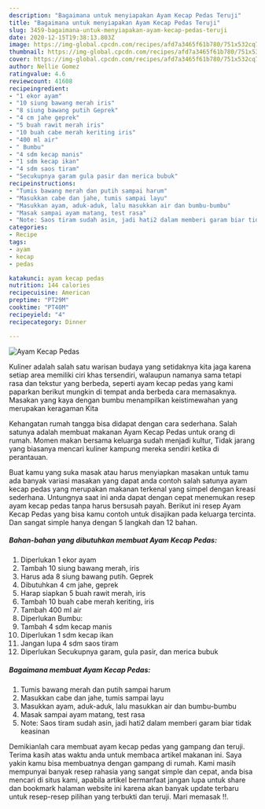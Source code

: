 ```yaml
---
description: "Bagaimana untuk menyiapakan Ayam Kecap Pedas Teruji"
title: "Bagaimana untuk menyiapakan Ayam Kecap Pedas Teruji"
slug: 3459-bagaimana-untuk-menyiapakan-ayam-kecap-pedas-teruji
date: 2020-12-15T19:38:13.803Z
image: https://img-global.cpcdn.com/recipes/afd7a3465f61b780/751x532cq70/ayam-kecap-pedas-foto-resep-utama.jpg
thumbnail: https://img-global.cpcdn.com/recipes/afd7a3465f61b780/751x532cq70/ayam-kecap-pedas-foto-resep-utama.jpg
cover: https://img-global.cpcdn.com/recipes/afd7a3465f61b780/751x532cq70/ayam-kecap-pedas-foto-resep-utama.jpg
author: Nellie Gomez
ratingvalue: 4.6
reviewcount: 41608
recipeingredient:
- "1 ekor ayam"
- "10 siung bawang merah iris"
- "8 siung bawang putih Geprek"
- "4 cm jahe geprek"
- "5 buah rawit merah iris"
- "10 buah cabe merah keriting iris"
- "400 ml air"
- " Bumbu"
- "4 sdm kecap manis"
- "1 sdm kecap ikan"
- "4 sdm saos tiram"
- "Secukupnya garam gula pasir dan merica bubuk"
recipeinstructions:
- "Tumis bawang merah dan putih sampai harum"
- "Masukkan cabe dan jahe, tumis sampai layu"
- "Masukkan ayam, aduk-aduk, lalu masukkan air dan bumbu-bumbu"
- "Masak sampai ayam matang, test rasa"
- "Note: Saos tiram sudah asin, jadi hati2 dalam memberi garam biar tidak keasinan"
categories:
- Recipe
tags:
- ayam
- kecap
- pedas

katakunci: ayam kecap pedas 
nutrition: 144 calories
recipecuisine: American
preptime: "PT29M"
cooktime: "PT40M"
recipeyield: "4"
recipecategory: Dinner

---
```



![Ayam Kecap Pedas](https://img-global.cpcdn.com/recipes/afd7a3465f61b780/751x532cq70/ayam-kecap-pedas-foto-resep-utama.jpg)

Kuliner adalah salah satu warisan budaya yang setidaknya kita jaga karena setiap area memiliki ciri khas tersendiri, walaupun namanya sama tetapi rasa dan tekstur yang berbeda, seperti ayam kecap pedas yang kami paparkan berikut mungkin di tempat anda berbeda cara memasaknya. Masakan yang kaya dengan bumbu menampilkan keistimewahan yang merupakan keragaman Kita



Kehangatan rumah tangga bisa didapat dengan cara sederhana. Salah satunya adalah membuat makanan Ayam Kecap Pedas untuk orang di rumah. Momen makan bersama keluarga sudah menjadi kultur, Tidak jarang yang biasanya mencari kuliner kampung mereka sendiri ketika di perantauan.

Buat kamu yang suka masak atau harus menyiapkan masakan untuk tamu ada banyak variasi masakan yang dapat anda contoh salah satunya ayam kecap pedas yang merupakan makanan terkenal yang simpel dengan kreasi sederhana. Untungnya saat ini anda dapat dengan cepat menemukan resep ayam kecap pedas tanpa harus bersusah payah.
Berikut ini resep Ayam Kecap Pedas yang bisa kamu contoh untuk disajikan pada keluarga tercinta. Dan sangat simple hanya dengan 5 langkah dan 12 bahan.


<!--inarticleads1-->

##### Bahan-bahan yang dibutuhkan membuat Ayam Kecap Pedas:

1. Diperlukan 1 ekor ayam
1. Tambah 10 siung bawang merah, iris
1. Harus ada 8 siung bawang putih. Geprek
1. Dibutuhkan 4 cm jahe, geprek
1. Harap siapkan 5 buah rawit merah, iris
1. Tambah 10 buah cabe merah keriting, iris
1. Tambah 400 ml air
1. Diperlukan  Bumbu:
1. Tambah 4 sdm kecap manis
1. Diperlukan 1 sdm kecap ikan
1. Jangan lupa 4 sdm saos tiram
1. Diperlukan Secukupnya garam, gula pasir, dan merica bubuk




<!--inarticleads2-->

##### Bagaimana membuat  Ayam Kecap Pedas:

1. Tumis bawang merah dan putih sampai harum
1. Masukkan cabe dan jahe, tumis sampai layu
1. Masukkan ayam, aduk-aduk, lalu masukkan air dan bumbu-bumbu
1. Masak sampai ayam matang, test rasa
1. Note: Saos tiram sudah asin, jadi hati2 dalam memberi garam biar tidak keasinan




Demikianlah cara membuat ayam kecap pedas yang gampang dan teruji. Terima kasih atas waktu anda untuk membaca artikel makanan ini. Saya yakin kamu bisa membuatnya dengan gampang di rumah. Kami masih mempunyai banyak resep rahasia yang sangat simple dan cepat, anda bisa mencari di situs kami, apabila artikel bermanfaat jangan lupa untuk share dan bookmark halaman website ini karena akan banyak update terbaru untuk resep-resep pilihan yang terbukti dan teruji. Mari memasak !!. 
